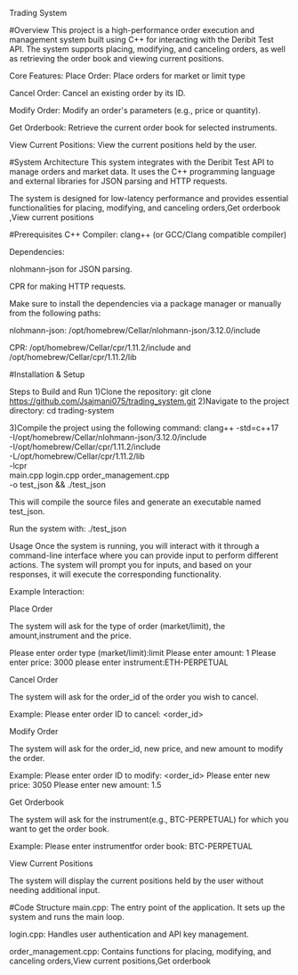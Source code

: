 Trading System

#Overview
This project is a high-performance order execution and management system built using C++ for interacting with the Deribit Test API. The system supports placing, modifying, and canceling orders, as well as retrieving the order book and viewing current positions.

Core Features:
Place Order: Place  orders for market or limit type

Cancel Order: Cancel an existing order by its ID.

Modify Order: Modify an order's parameters (e.g., price or quantity).

Get Orderbook: Retrieve the current order book for selected instruments.

View Current Positions: View the current positions held by the user.

#System Architecture
This system integrates with the Deribit Test API to manage orders and market data. It uses the C++ programming language and external libraries for JSON parsing and HTTP requests.

The system is designed for low-latency performance and provides essential functionalities for placing, modifying, and canceling orders,Get orderbook ,View current positions 

#Prerequisites
C++ Compiler: clang++ (or GCC/Clang compatible compiler)

Dependencies:

nlohmann-json for JSON parsing.

CPR for making HTTP requests.

Make sure to install the dependencies via a package manager or manually from the following paths:

nlohmann-json: /opt/homebrew/Cellar/nlohmann-json/3.12.0/include

CPR: /opt/homebrew/Cellar/cpr/1.11.2/include and /opt/homebrew/Cellar/cpr/1.11.2/lib

#Installation & Setup

Steps to Build and Run
1)Clone the repository:
git clone https://github.com/Jsajmani075/trading_system.git
2)Navigate to the project directory:
cd trading-system

3)Compile the project using the following command:
clang++ -std=c++17 \
-I/opt/homebrew/Cellar/nlohmann-json/3.12.0/include \
-I/opt/homebrew/Cellar/cpr/1.11.2/include \
-L/opt/homebrew/Cellar/cpr/1.11.2/lib \
-lcpr \
main.cpp login.cpp order_management.cpp \
-o test_json && ./test_json


This will compile the source files and generate an executable named test_json.

Run the system with:
./test_json

Usage
Once the system is running, you will interact with it through a command-line interface where you can provide input to perform different actions. The system will prompt you for inputs, and based on your responses, it will execute the corresponding functionality.

Example Interaction:

Place Order

The system will ask for the type of order (market/limit), the amount,instrument and the price.

Please enter order type (market/limit):limit
Please enter amount: 1
Please enter price: 3000
please enter instrument:ETH-PERPETUAL

Cancel Order

The system will ask for the order_id of the order you wish to cancel.

Example:
Please enter order ID to cancel: <order_id>

Modify Order

The system will ask for the order_id, new price, and new amount to modify the order.

Example:
Please enter order ID to modify: <order_id>
Please enter new price: 3050
Please enter new amount: 1.5

Get Orderbook

The system will ask for the instrument(e.g., BTC-PERPETUAL) for which you want to get the order book.

Example:
Please enter instrumentfor order book: BTC-PERPETUAL

View Current Positions

The system will display the current positions held by the user without needing additional input.


#Code Structure
main.cpp: The entry point of the application. It sets up the system and runs the main loop.

login.cpp: Handles user authentication and API key management.

order_management.cpp: Contains functions for placing, modifying, and canceling orders,View current positions,Get orderbook 


